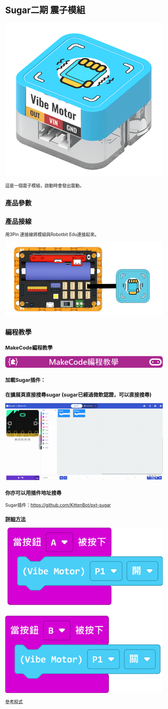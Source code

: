 # Sugar二期 震子模組

![](./images/vibe_render.png)

這是一個震子模組，啟動時會發出震動。

## 產品參數

## 產品接線

用3Pin 連接線將模組與Robotbit Edu連接起來。

![](./images/vibe_wire.png)

## 編程教學

### MakeCode編程教學

![](../PWmodules/images/mcbanner.png)

### 加載Sugar插件：

### 在擴展頁直接搜尋sugar (sugar已經過微軟認證，可以直接搜尋)

![](./images/sugar_search.gif)

### 你亦可以用插件地址搜尋

Sugar插件：https://github.com/KittenBot/pxt-sugar

### [詳細方法](../../Makecode/powerBrickMC)

![](./images/vibe_code_mc.png)

[參考程式](https://makecode.microbit.org/_M5z25r6t78FF)
